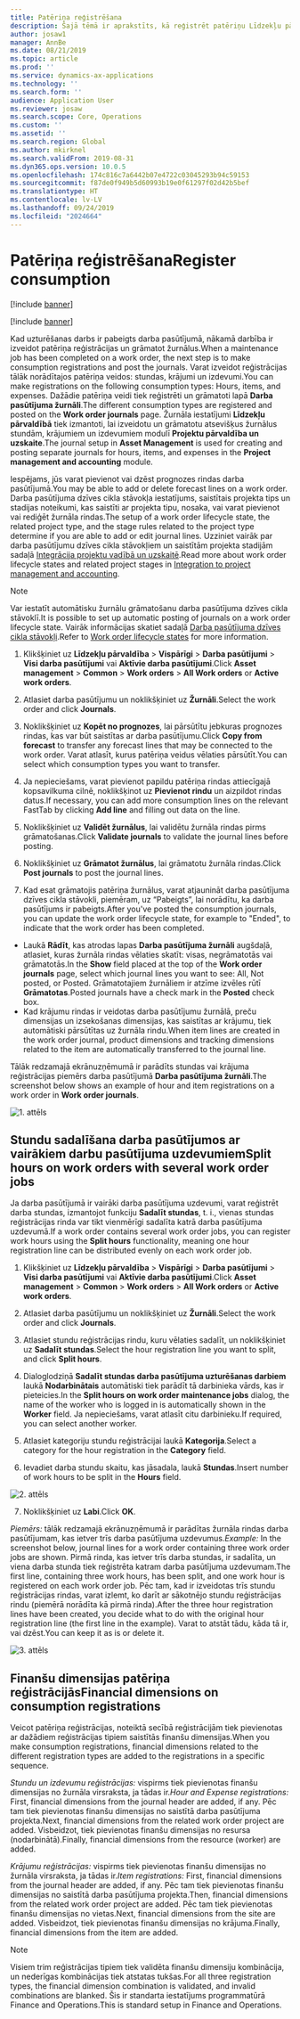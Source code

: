 ```yaml
---
title: Patēriņa reģistrēšana
description: Šajā tēmā ir aprakstīts, kā reģistrēt patēriņu Līdzekļu pārvaldībā.
author: josaw1
manager: AnnBe
ms.date: 08/21/2019
ms.topic: article
ms.prod: ''
ms.service: dynamics-ax-applications
ms.technology: ''
ms.search.form: ''
audience: Application User
ms.reviewer: josaw
ms.search.scope: Core, Operations
ms.custom: ''
ms.assetid: ''
ms.search.region: Global
ms.author: mkirknel
ms.search.validFrom: 2019-08-31
ms.dyn365.ops.version: 10.0.5
ms.openlocfilehash: 174c816c7a6442b07e4722c03045293b94c59153
ms.sourcegitcommit: f87de0f949b5d60993b19e0f61297f02d42b5bef
ms.translationtype: HT
ms.contentlocale: lv-LV
ms.lasthandoff: 09/24/2019
ms.locfileid: "2024664"
---
```

# <a name="register-consumption"></a><span data-ttu-id="48aaf-103">Patēriņa reģistrēšana</span><span class="sxs-lookup"><span data-stu-id="48aaf-103">Register consumption</span></span>

[!include [banner](../../includes/banner.md)]

[!include [banner](../../includes/preview-banner.md)]

<span data-ttu-id="48aaf-104">Kad uzturēšanas darbs ir pabeigts darba pasūtījumā, nākamā darbība ir izveidot patēriņa reģistrācijas un grāmatot žurnālus.</span><span class="sxs-lookup"><span data-stu-id="48aaf-104">When a maintenance job has been completed on a work order, the next step is to make consumption registrations and post the journals.</span></span> <span data-ttu-id="48aaf-105">Varat izveidot reģistrācijas tālāk norādītajos patēriņa veidos: stundas, krājumi un izdevumi.</span><span class="sxs-lookup"><span data-stu-id="48aaf-105">You can make registrations on the following consumption types: Hours, items, and expenses.</span></span> <span data-ttu-id="48aaf-106">Dažādie patēriņa veidi tiek reģistrēti un grāmatoti lapā **Darba pasūtījuma žurnāli**.</span><span class="sxs-lookup"><span data-stu-id="48aaf-106">The different consumption types are registered and posted on the **Work order journals** page.</span></span> <span data-ttu-id="48aaf-107">Žurnāla iestatījumi **Līdzekļu pārvaldībā** tiek izmantoti, lai izveidotu un grāmatotu atsevišķus žurnālus stundām, krājumiem un izdevumiem modulī **Projektu pārvaldība un uzskaite**.</span><span class="sxs-lookup"><span data-stu-id="48aaf-107">The journal setup in **Asset Management** is used for creating and posting separate journals for hours, items, and expenses in the **Project management and accounting** module.</span></span>

<span data-ttu-id="48aaf-108">Iespējams, jūs varat pievienot vai dzēst prognozes rindas darba pasūtījumā.</span><span class="sxs-lookup"><span data-stu-id="48aaf-108">You may be able to add or delete forecast lines on a work order.</span></span> <span data-ttu-id="48aaf-109">Darba pasūtījuma dzīves cikla stāvokļa iestatījums, saistītais projekta tips un stadijas noteikumi, kas saistīti ar projekta tipu, nosaka, vai varat pievienot vai rediģēt žurnāla rindas.</span><span class="sxs-lookup"><span data-stu-id="48aaf-109">The setup of a work order lifecycle state, the related project type, and the stage rules related to the project type determine if you are able to add or edit journal lines.</span></span> <span data-ttu-id="48aaf-110">Uzziniet vairāk par darba pasūtījumu dzīves cikla stāvokļiem un saistītām projekta stadijām sadaļā [Integrācija projektu vadībā un uzskaitē](../integration-to-project-management-and-accounting/forecasts-work-orders-and-projects.md).</span><span class="sxs-lookup"><span data-stu-id="48aaf-110">Read more about work order lifecycle states and related project stages in [Integration to project management and accounting](../integration-to-project-management-and-accounting/forecasts-work-orders-and-projects.md).</span></span>

>[!NOTE]
><span data-ttu-id="48aaf-111">Var iestatīt automātisku žurnālu grāmatošanu darba pasūtījuma dzīves cikla stāvoklī.</span><span class="sxs-lookup"><span data-stu-id="48aaf-111">It is possible to set up automatic posting of journals on a work order lifecycle state.</span></span> <span data-ttu-id="48aaf-112">Vairāk informācijas skatiet sadaļā [Darba pasūtījuma dzīves cikla stāvokļi](../setup-for-work-orders/work-order-lifecycle-states.md).</span><span class="sxs-lookup"><span data-stu-id="48aaf-112">Refer to [Work order lifecycle states](../setup-for-work-orders/work-order-lifecycle-states.md) for more information.</span></span>

1. <span data-ttu-id="48aaf-113">Klikšķiniet uz **Līdzekļu pārvaldība** > **Vispārīgi** > **Darba pasūtījumi** > **Visi darba pasūtījumi** vai **Aktīvie darba pasūtījumi**.</span><span class="sxs-lookup"><span data-stu-id="48aaf-113">Click **Asset management** > **Common** > **Work orders** > **All Work orders** or **Active work orders**.</span></span>

2. <span data-ttu-id="48aaf-114">Atlasiet darba pasūtījumu un noklikšķiniet uz **Žurnāli**.</span><span class="sxs-lookup"><span data-stu-id="48aaf-114">Select the work order and click **Journals**.</span></span>

3. <span data-ttu-id="48aaf-115">Noklikšķiniet uz **Kopēt no prognozes**, lai pārsūtītu jebkuras prognozes rindas, kas var būt saistītas ar darba pasūtījumu.</span><span class="sxs-lookup"><span data-stu-id="48aaf-115">Click **Copy from forecast** to transfer any forecast lines that may be connected to the work order.</span></span> <span data-ttu-id="48aaf-116">Varat atlasīt, kurus patēriņa veidus vēlaties pārsūtīt.</span><span class="sxs-lookup"><span data-stu-id="48aaf-116">You can select which consumption types you want to transfer.</span></span>

4. <span data-ttu-id="48aaf-117">Ja nepieciešams, varat pievienot papildu patēriņa rindas attiecīgajā kopsavilkuma cilnē, noklikšķinot uz **Pievienot rindu** un aizpildot rindas datus.</span><span class="sxs-lookup"><span data-stu-id="48aaf-117">If necessary, you can add more consumption lines on the relevant FastTab by clicking **Add line** and filling out data on the line.</span></span>

5. <span data-ttu-id="48aaf-118">Noklikšķiniet uz **Validēt žurnālus**, lai validētu žurnāla rindas pirms grāmatošanas.</span><span class="sxs-lookup"><span data-stu-id="48aaf-118">Click **Validate journals** to validate the journal lines before posting.</span></span>

6. <span data-ttu-id="48aaf-119">Noklikšķiniet uz **Grāmatot žurnālus**, lai grāmatotu žurnāla rindas.</span><span class="sxs-lookup"><span data-stu-id="48aaf-119">Click **Post journals** to post the journal lines.</span></span>

7. <span data-ttu-id="48aaf-120">Kad esat grāmatojis patēriņa žurnālus, varat atjaunināt darba pasūtījuma dzīves cikla stāvokli, piemēram, uz “Pabeigts”, lai norādītu, ka darba pasūtījums ir pabeigts.</span><span class="sxs-lookup"><span data-stu-id="48aaf-120">After you've posted the consumption journals, you can update the work order lifecycle state, for example to "Ended", to indicate that the work order has been completed.</span></span>

- <span data-ttu-id="48aaf-121">Laukā **Rādīt**, kas atrodas lapas **Darba pasūtījuma žurnāli** augšdaļā, atlasiet, kuras žurnāla rindas vēlaties skatīt: visas, negrāmatotās vai grāmatotās.</span><span class="sxs-lookup"><span data-stu-id="48aaf-121">In the **Show** field placed at the top of the **Work order journals** page, select which journal lines you want to see: All, Not posted, or Posted.</span></span> <span data-ttu-id="48aaf-122">Grāmatotajiem žurnāliem ir atzīme izvēles rūtī **Grāmatotas**.</span><span class="sxs-lookup"><span data-stu-id="48aaf-122">Posted journals have a check mark in the **Posted** check box.</span></span>  
- <span data-ttu-id="48aaf-123">Kad krājumu rindas ir veidotas darba pasūtījumu žurnālā, preču dimensijas un izsekošanas dimensijas, kas saistītas ar krājumu, tiek automātiski pārsūtītas uz žurnāla rindu.</span><span class="sxs-lookup"><span data-stu-id="48aaf-123">When item lines are created in the work order journal, product dimensions and tracking dimensions related to the item are automatically transferred to the journal line.</span></span>  

<span data-ttu-id="48aaf-124">Tālāk redzamajā ekrānuzņēmumā ir parādīts stundas vai krājuma reģistrācijas piemērs darba pasūtījumā **Darba pasūtījuma žurnāli**.</span><span class="sxs-lookup"><span data-stu-id="48aaf-124">The screenshot below shows an example of hour and item registrations on a work order in **Work order journals**.</span></span>

![1. attēls](media/01-consumption.png)


## <a name="split-hours-on-work-orders-with-several-work-order-jobs"></a><span data-ttu-id="48aaf-126">Stundu sadalīšana darba pasūtījumos ar vairākiem darbu pasūtījuma uzdevumiem</span><span class="sxs-lookup"><span data-stu-id="48aaf-126">Split hours on work orders with several work order jobs</span></span>

<span data-ttu-id="48aaf-127">Ja darba pasūtījumā ir vairāki darba pasūtījuma uzdevumi, varat reģistrēt darba stundas, izmantojot funkciju **Sadalīt stundas**, t. i., vienas stundas reģistrācijas rinda var tikt vienmērīgi sadalīta katrā darba pasūtījuma uzdevumā.</span><span class="sxs-lookup"><span data-stu-id="48aaf-127">If a work order contains several work order jobs, you can register work hours using the **Split hours** functionality, meaning one hour registration line can be distributed evenly on each work order job.</span></span>

1. <span data-ttu-id="48aaf-128">Klikšķiniet uz **Līdzekļu pārvaldība** > **Vispārīgi** > **Darba pasūtījumi** > **Visi darba pasūtījumi** vai **Aktīvie darba pasūtījumi**.</span><span class="sxs-lookup"><span data-stu-id="48aaf-128">Click **Asset management** > **Common** > **Work orders** > **All Work orders** or **Active work orders**.</span></span>

2. <span data-ttu-id="48aaf-129">Atlasiet darba pasūtījumu un noklikšķiniet uz **Žurnāli**.</span><span class="sxs-lookup"><span data-stu-id="48aaf-129">Select the work order and click **Journals**.</span></span>

3. <span data-ttu-id="48aaf-130">Atlasiet stundu reģistrācijas rindu, kuru vēlaties sadalīt, un noklikšķiniet uz **Sadalīt stundas**.</span><span class="sxs-lookup"><span data-stu-id="48aaf-130">Select the hour registration line you want to split, and click **Split hours**.</span></span>

4. <span data-ttu-id="48aaf-131">Dialoglodziņā **Sadalīt stundas darba pasūtījuma uzturēšanas darbiem** laukā **Nodarbinātais** automātiski tiek parādīt tā darbinieka vārds, kas ir pieteicies.</span><span class="sxs-lookup"><span data-stu-id="48aaf-131">In the **Split hours on work order maintenance jobs** dialog, the name of the worker who is logged in is automatically shown in the **Worker** field.</span></span> <span data-ttu-id="48aaf-132">Ja nepieciešams, varat atlasīt citu darbinieku.</span><span class="sxs-lookup"><span data-stu-id="48aaf-132">If required, you can select another worker.</span></span>

5. <span data-ttu-id="48aaf-133">Atlasiet kategoriju stundu reģistrācijai laukā **Kategorija**.</span><span class="sxs-lookup"><span data-stu-id="48aaf-133">Select a category for the hour registration in the **Category** field.</span></span>

6. <span data-ttu-id="48aaf-134">Ievadiet darba stundu skaitu, kas jāsadala, laukā **Stundas**.</span><span class="sxs-lookup"><span data-stu-id="48aaf-134">Insert number of work hours to be split in the **Hours** field.</span></span>

![2. attēls](media/02-consumption.png)

7. <span data-ttu-id="48aaf-136">Noklikšķiniet uz **Labi**.</span><span class="sxs-lookup"><span data-stu-id="48aaf-136">Click **OK**.</span></span>

<span data-ttu-id="48aaf-137">*Piemērs:* tālāk redzamajā ekrānuzņēmumā ir parādītas žurnāla rindas darba pasūtījumam, kas ietver trīs darba pasūtījuma uzdevumus.</span><span class="sxs-lookup"><span data-stu-id="48aaf-137">*Example:* In the screenshot below, journal lines for a work order containing three work order jobs are shown.</span></span> <span data-ttu-id="48aaf-138">Pirmā rinda, kas ietver trīs darba stundas, ir sadalīta, un viena darba stunda tiek reģistrēta katram darba pasūtījuma uzdevumam.</span><span class="sxs-lookup"><span data-stu-id="48aaf-138">The first line, containing three work hours, has been split, and one work hour is registered on each work order job.</span></span> <span data-ttu-id="48aaf-139">Pēc tam, kad ir izveidotas trīs stundu reģistrācijas rindas, varat izlemt, ko darīt ar sākotnējo stundu reģistrācijas rindu (piemērā norādīta kā pirmā rinda).</span><span class="sxs-lookup"><span data-stu-id="48aaf-139">After the three hour registration lines have been created, you decide what to do with the original hour registration line (the first line in the example).</span></span> <span data-ttu-id="48aaf-140">Varat to atstāt tādu, kāda tā ir, vai dzēst.</span><span class="sxs-lookup"><span data-stu-id="48aaf-140">You can keep it as is or delete it.</span></span> 

![3. attēls](media/03-consumption.png)

## <a name="financial-dimensions-on-consumption-registrations"></a><span data-ttu-id="48aaf-142">Finanšu dimensijas patēriņa reģistrācijās</span><span class="sxs-lookup"><span data-stu-id="48aaf-142">Financial dimensions on consumption registrations</span></span>

<span data-ttu-id="48aaf-143">Veicot patēriņa reģistrācijas, noteiktā secībā reģistrācijām tiek pievienotas ar dažādiem reģistrācijas tipiem saistītās finanšu dimensijas.</span><span class="sxs-lookup"><span data-stu-id="48aaf-143">When you make consumption registrations, financial dimensions related to the different registration types are added to the registrations in a specific sequence.</span></span> 

<span data-ttu-id="48aaf-144">*Stundu un izdevumu reģistrācijas:* vispirms tiek pievienotas finanšu dimensijas no žurnāla virsraksta, ja tādas ir.</span><span class="sxs-lookup"><span data-stu-id="48aaf-144">*Hour and Expense registrations:* First, financial dimensions from the journal header are added, if any.</span></span> <span data-ttu-id="48aaf-145">Pēc tam tiek pievienotas finanšu dimensijas no saistītā darba pasūtījuma projekta.</span><span class="sxs-lookup"><span data-stu-id="48aaf-145">Next, financial dimensions from the related work order project are added.</span></span> <span data-ttu-id="48aaf-146">Visbeidzot, tiek pievienotas finanšu dimensijas no resursa (nodarbinātā).</span><span class="sxs-lookup"><span data-stu-id="48aaf-146">Finally, financial dimensions from the resource (worker) are added.</span></span>

<span data-ttu-id="48aaf-147">*Krājumu reģistrācijas:* vispirms tiek pievienotas finanšu dimensijas no žurnāla virsraksta, ja tādas ir.</span><span class="sxs-lookup"><span data-stu-id="48aaf-147">*Item registrations:* First, financial dimensions from the journal header are added, if any.</span></span> <span data-ttu-id="48aaf-148">Pēc tam tiek pievienotas finanšu dimensijas no saistītā darba pasūtījuma projekta.</span><span class="sxs-lookup"><span data-stu-id="48aaf-148">Then, financial dimensions from the related work order project are added.</span></span> <span data-ttu-id="48aaf-149">Pēc tam tiek pievienotas finanšu dimensijas no vietas.</span><span class="sxs-lookup"><span data-stu-id="48aaf-149">Next, financial dimensions from the site are added.</span></span> <span data-ttu-id="48aaf-150">Visbeidzot, tiek pievienotas finanšu dimensijas no krājuma.</span><span class="sxs-lookup"><span data-stu-id="48aaf-150">Finally, financial dimensions from the item are added.</span></span>

>[!NOTE]
><span data-ttu-id="48aaf-151">Visiem trim reģistrācijas tipiem tiek validēta finanšu dimensiju kombinācija, un nederīgas kombinācijas tiek atstatas tukšas.</span><span class="sxs-lookup"><span data-stu-id="48aaf-151">For all three registration types, the financial dimension combination is validated, and invalid combinations are blanked.</span></span> <span data-ttu-id="48aaf-152">Šis ir standarta iestatījums programmatūrā Finance and Operations.</span><span class="sxs-lookup"><span data-stu-id="48aaf-152">This is standard setup in Finance and Operations.</span></span>

